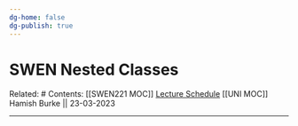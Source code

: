 ```yaml
---
dg-home: false
dg-publish: true
---
```


# SWEN Nested Classes

Related: #
Contents: [[SWEN221 MOC]]
[Lecture Schedule](https://ecs.wgtn.ac.nz/Courses/SWEN221_2023T1/LectureSchedule)
[[UNI MOC]]
Hamish Burke || 23-03-2023
***
